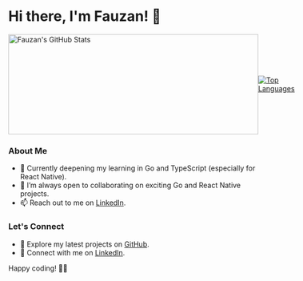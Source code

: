 # Hi there, I'm Fauzan! 👋

<div style="display: flex; justify-content: space-between; flex-direction: row; align-items: center;">

  <!-- Left Section: GitHub Stats -->
  <div>
    <a href="https://github.com/anuraghazra/github-readme-stats">
      <img src="https://github-readme-stats.vercel.app/api?username=takamanu&show_icons=true&theme=tokyonight" height="200" width="500" alt="Fauzan's GitHub Stats">
    </a>
  </div>

  <!-- Right Section: Top Languages -->
  <div>
    <a href="https://github.com/anuraghazra/github-readme-stats">
      <img src="https://github-readme-stats.vercel.app/api/top-langs?username=takamanu&show_icons=true&locale=en&layout=compact&theme=tokyonight" alt="Top Languages">
    </a>
  </div>

</div>


<!--div style="display: flex; justify-content: space-between; align-items: center;">
  <div>
    <a href="https://github.com/anuraghazra/github-readme-stats">
      <img src="https://github-readme-stats.vercel.app/api?username=takamanu&show_icons=true&theme=tokyonight" height="200" width="500" alt="Fauzan's GitHub Stats">
    </a>
  </div>

  <div>
    <img src="https://github-readme-stats.vercel.app/api/top-langs?username=takamanu&show_icons=true&locale=en&layout=compact&theme=tokyonight" href="https://github.com/anuraghazra/github-readme-stats" alt="Top Languages">
  </div>


</div-->

  <!--div>
    <a href="https://komarev.com/ghpvc">
      <img src="https://komarev.com/ghpvc/?username=takamanu&label=Profile%20views&color=0e75b6&style=flat" alt="Profile Views">
    </a>
  </div-->

### About Me
- 🌱 Currently deepening my learning in Go and TypeScript (especially for React Native).
- 👯 I’m always open to collaborating on exciting Go and React Native projects.
- 📫 Reach out to me on [LinkedIn](https://www.linkedin.com/in/fauzan-ali-vijsma-720704b2).



### Let's Connect
- 🚀 Explore my latest projects on [GitHub](https://github.com/takamanu).
- 💬 Connect with me on [LinkedIn](https://www.linkedin.com/in/fauzan-ali-vijsma-720704b2).
<!--- 🌐 Visit my [Portfolio](https://yourportfolio.com) for more about me and my work.-->

Happy coding! 🚀✨

<!--
**takamanu/takamanu** is a ✨ _special_ ✨ repository because its `README.md` (this file) appears on your GitHub profile.

Here are some ideas to get you started:

- 🔭 I’m currently working on ...
- 😄 Pronouns: ...
- ⚡ Fun fact: ...
- 💬 Ask me about anything

-->
